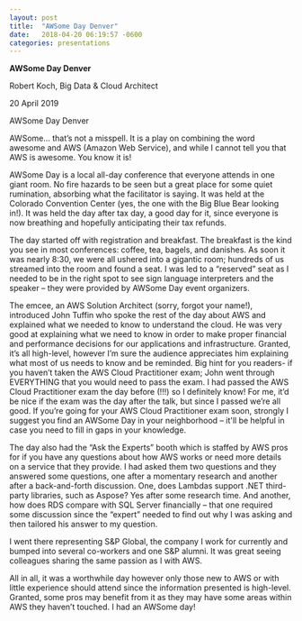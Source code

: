 ```yaml
---
layout: post
title:  "AWSome Day Denver"
date:   2018-04-20 06:19:57 -0600
categories: presentations
---
```

**AWSome Day Denver**

Robert Koch, Big Data & Cloud Architect

20 April 2019

AWSome Day Denver

AWSome... that’s not a misspell. It is a play on combining the word awesome and AWS (Amazon Web Service), and while I cannot tell you that AWS is awesome. You know it is! 

AWSome Day is a local all-day conference that everyone attends in one giant room. No fire hazards to be seen but a great place for some quiet rumination, absorbing what the facilitator is saying. It was held at the Colorado Convention Center (yes, the one with the Big Blue Bear looking in!). It was held the day after tax day, a good day for it, since everyone is now breathing and hopefully anticipating their tax refunds. 

The day started off with registration and breakfast. The breakfast is the kind you see in most conferences: coffee, tea, bagels, and danishes. As soon it was nearly 8:30, we were all ushered into a gigantic room; hundreds of us streamed into the room and found a seat. I was led to a “reserved” seat as I needed to be in the right spot to see sign language interpreters and the speaker – they were provided by AWSome Day event organizers. 

The emcee, an AWS Solution Architect (sorry, forgot your name!), introduced John Tuffin who spoke the rest of the day about AWS and explained what we needed to know to understand the cloud. He was very good at explaining what we need to know in order to make proper financial and performance decisions for our applications and infrastructure. Granted, it’s all high-level, however I’m sure the audience appreciates him explaining what most of us needs to know and be reminded. Big hint for you readers- if you haven’t taken the AWS Cloud Practitioner exam; John went through EVERYTHING that you would need to pass the exam. I had passed the AWS Cloud Practitioner exam the day before (!!!) so I definitely know! For me, it’d be nice if the exam was the day after the talk, but since I passed we’re all good. If you’re going for your AWS Cloud Practitioner exam soon, strongly I suggest you find an AWSome Day in your neighborhood – it'll be helpful in case you need to fill in gaps in your knowledge. 

The day also had the “Ask the Experts” booth which is staffed by AWS pros for if you have any questions about how AWS works or need more details on a service that they provide. I had asked them two questions and they answered some questions, one after a momentary research and another after a back-and-forth discussion. One, does Lambdas support .NET third-party libraries, such as Aspose? Yes after some research time. And another, how does RDS compare with SQL Server financially – that one required some discussion since the “expert” needed to find out why I was asking and then tailored his answer to my question. 

I went there representing S&P Global, the company I work for currently and bumped into several co-workers and one S&P alumni. It was great seeing colleagues sharing the same passion as I with AWS. 

All in all, it was a worthwhile day however only those new to AWS or with little experience should attend since the information presented is high-level. Granted, some pros may benefit from it as they may have some areas within AWS they haven’t touched. I had an AWSome day! 
